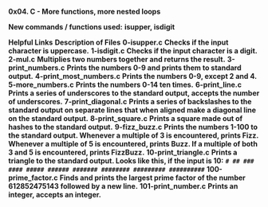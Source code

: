 **0x04. C - More functions, more nested loops**

**New commands / functions used:**
**isupper, isdigit**

**Helpful Links**
**Description of Files**
**0-isupper.c**
**Checks if the input character is uppercase.**
**1-isdigit.c**
**Checks if the input character is a digit.**
**2-mul.c**
**Multiplies two numbers together and returns the result.**
**3-print_numbers.c**
**Prints the numbers 0-9 and prints them to standard output.**
**4-print_most_numbers.c**
**Prints the numbers 0-9, except 2 and 4.**
**5-more_numbers.c**
**Prints the numbers 0-14 ten times.**
**6-print_line.c**
**Prints a series of underscores to the standard output, accepts the number of underscores.**
**7-print_diagonal.c**
**Prints a series of backslashes to the standard output on separate lines that when aligned make a diagonal line on the standard output.**
**8-print_square.c**
**Prints a square made out of hashes to the standard output.**
**9-fizz_buzz.c**
**Prints the numbers 1-100 to the standard output. Whenever a multiple of 3 is encountered, prints Fizz. Whenever a multiple of 5 is encountered, prints Buzz. If a multiple of both 3 and 5 is encountered, prints FizzBuzz.**
**10-print_triangle.c**
**Prints a triangle to the standard output. Looks like this, if the input is 10:**
**``` # ## ### #### ##### ###### ####### ######## ######### ########## ```**
**100-prime_factor.c**
**Finds and prints the largest prime factor of the number 612852475143 followed by a new line.**
**101-print_number.c**
**Prints an integer, accepts an integer.**
